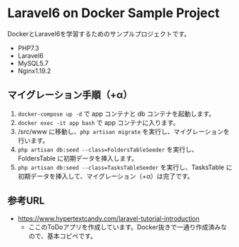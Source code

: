 # Laravel6 on Docker Sample Project
DockerとLaravel6を学習するためのサンプルプロジェクトです。
* PHP7.3
* Laravel6
* MySQL5.7
* Nginx1.19.2

## マイグレーション手順（+α）
1. `docker-compose up -d` で app コンテナと db コンテナを起動します。
2. `docker exec -it app bash` で app コンテナに入ります。
3. /src/www に移動し、`php artisan migrate` を実行し、マイグレーションを行います。
4. `php artisan db:seed --class=FoldersTableSeeder` を実行し、FoldersTable に初期データを挿入します。
5. `php artisan db:seed --class=TasksTableSeeder` を実行し、TasksTable に初期データを挿入して、マイグレーション（+α）は完了です。

## 参考URL
 * https://www.hypertextcandy.com/laravel-tutorial-introduction
    * ここのToDoアプリを作成しています。Docker抜きで一通り作成済みなので、基本コピペです。
